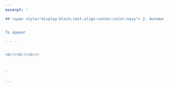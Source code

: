 ```yaml
---
excerpt: '

## <span style="display:block;text-align:center;color:navy"> 2. Automatic problem decomposition using machine learning </span>  


To appear

- - -


<br/><br/><br/>



'

---
```

